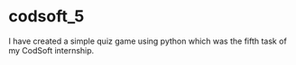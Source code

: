 # codsoft_5
I have created a simple quiz game using python which was the fifth task of my  CodSoft internship.
